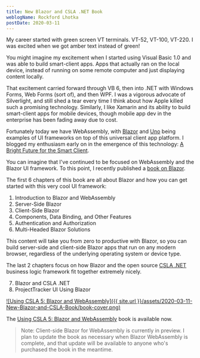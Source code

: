 ```yaml
---
title: New Blazor and CSLA .NET Book
weblogName: Rockford Lhotka
postDate: 2020-03-11
---
```

My career started with green screen VT terminals. VT-52, VT-100, VT-220. I was excited when we got amber text instead of green!

You might imagine my excitement when I started using Visual Basic 1.0 and was able to build smart-client apps. Apps that actually ran on the local device, instead of running on some remote computer and just displaying content locally.

That excitement carried forward through VB 6, then into .NET with Windows Forms, Web Forms (sort of), and then WPF. I was a vigorous advocate of Silverlight, and still shed a tear every time I think about how Apple killed such a promising technology. Similarly, I like Xamarin and its ability to build smart-client apps for mobile devices, though mobile app dev in the enterprise has been fading away due to cost.

Fortunately today we have WebAssembly, with [Blazor](https://blazor.net) and [Uno](https://platform.uno) being examples of UI frameworks on top of this universal client app platform. I blogged my enthusiasm early on in the emergence of this technology: [A Bright Future for the Smart Client](http://www.lhotka.net/weblog/ABrightFutureForTheSmartClient.aspx).

You can imagine that I've continued to be focused on WebAssembly and the Blazor UI framework. To this point, I recently published a [book on Blazor](https://store.lhotka.net/using-csla-5-blazor-and-webassembly).

The first 6 chapters of this book are all about Blazor and how you can get started with this very cool UI framework:

1. Introduction to Blazor and WebAssembly
1. Server-Side Blazor
1. Client-Side Blazor
1. Components, Data Binding, and Other Features
1. Authentication and Authorization
1. Multi-Headed Blazor Solutions

This content will take you from zero to productive with Blazor, so you can build server-side and client-side Blazor apps that run on any modern browser, regardless of the underlying operating system or device type.

The last 2 chapters focus on how Blazor and the open source [CSLA .NET](https://cslanet.com) business logic framework fit together extremely nicely.

7. Blazor and CSLA .NET
8. ProjectTracker UI Using Blazor

[![Using CSLA 5: Blazor and WebAssembly]({{ site.url }}/assets/2020-03-11-New-Blazor-and-CSLA-Book/book-cover.png)
](https://store.lhotka.net/using-csla-5-blazor-and-webassembly)

The [Using CSLA 5: Blazor and WebAssembly](https://store.lhotka.net/using-csla-5-blazor-and-webassembly) book is available now.

> Note: Client-side Blazor for WebAssembly is currently in preview. I plan to update the book as necessary when Blazor WebAssembly is complete, and that update will be available to anyone who's purchased the book in the meantime.
